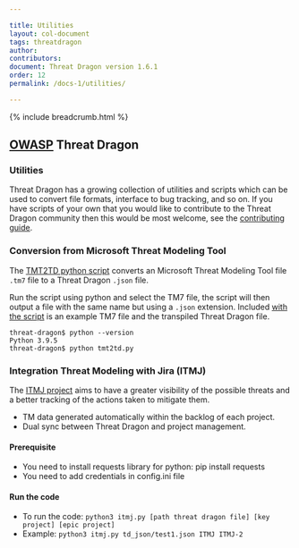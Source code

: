 ```yaml
---

title: Utilities
layout: col-document
tags: threatdragon
author:
contributors:
document: Threat Dragon version 1.6.1
order: 12
permalink: /docs-1/utilities/

---
```


{% include breadcrumb.html %}
## [OWASP](https://www.owasp.org) Threat Dragon

### Utilities

Threat Dragon has a growing collection of utilities and scripts which can be used to
convert file formats, interface to bug tracking, and so on.
If you have scripts of your own that you would like to contribute to the Threat Dragon
community then this would be most  welcome, see the [contributing guide](/docs-1/contribute/).

### Conversion from Microsoft Threat Modeling Tool

The [TMT2TD python script](https://raw.githubusercontent.com/owasp/threat-dragon/main/utils/TMT2TD/TMT2TD.py)
converts an Microsoft Threat Modeling Tool file `.tm7` file to a Threat Dragon `.json` file.

Run the script using python and select the TM7 file, the script will then output a
file with the same name but using a `.json` extension.
Included [with the script](https://github.com/OWASP/threat-dragon/tree/main/utils/TMT2TD)
is an example TM7 file and the transpiled Threat Dragon file.

```
threat-dragon$ python --version
Python 3.9.5
threat-dragon$ python tmt2td.py
```

### Integration Threat Modeling with Jira (ITMJ)

The [ITMJ project](https://github.com/OWASP/threat-dragon/tree/main/utils/threat-mvp)
aims to have a greater visibility of the possible threats
and a better tracking of the actions taken to mitigate them.
- TM data generated automatically within the backlog of each project.
- Dual sync between Threat Dragon and project management.

#### Prerequisite
- You need to install requests library for python: pip install requests
- You need to add credentials in config.ini file

#### Run the code
- To run the code: `python3 itmj.py [path threat dragon file] [key project] [epic project]`
- Example: `python3 itmj.py td_json/test1.json ITMJ ITMJ-2`
